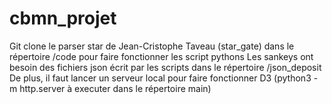 # cbmn_projet
Git clone le parser star de Jean-Cristophe Taveau (star_gate) dans le répertoire /code
pour faire fonctionner les script pythons
Les sankeys ont besoin des fichiers json écrit par les scripts dans le répertoire /json_deposit
De plus, il faut lancer un serveur local pour faire fonctionner D3 (python3 -m http.server à executer dans le répertoire main)
 

